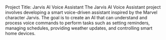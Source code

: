 Project Title: Jarvis AI Voice Assistant
The Jarvis AI Voice Assistant project involves developing a smart voice-driven assistant inspired by the Marvel character Jarvis. The goal is to create an AI that can understand and process voice commands to perform tasks such as setting reminders, managing schedules, providing weather updates, and controlling smart home devices.
